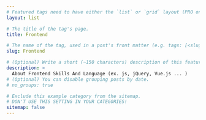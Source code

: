 ```yaml
---
# Featured tags need to have either the `list` or `grid` layout (PRO only).
layout: list

# The title of the tag's page.
title: Frontend

# The name of the tag, used in a post's front matter (e.g. tags: [<slug>]).
slug: Frontend

# (Optional) Write a short (~150 characters) description of this featured tag.
description: >
  About Frontend Skills And Language (ex. js, jQuery, Vue.js ... )
# (Optional) You can disable grouping posts by date.
# no_groups: true

# Exclude this example category from the sitemap.
# DON'T USE THIS SETTING IN YOUR CATEGORIES!
sitemap: false
---
```

